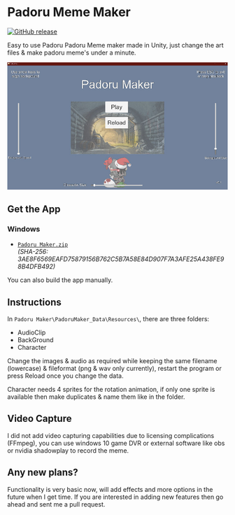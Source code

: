 # Padoru Meme Maker
[![GitHub release](https://img.shields.io/github/release/rocksdanister/PadoruMaker.svg)](https://github.com/rocksdanister/PadoruMaker/releases)

Easy to use Padoru Padoru Meme maker made in Unity, just change the art files & make padoru meme's under a minute.

![screenshot](/Assets/Sprites/screenshot.jpg?raw=true "screenshot")

## Get the App

### Windows
 - [`Padoru Maker.zip`][direct-win64]  
   _(SHA-256: 3AE8F6569EAFD75879156B762C5B7A58E84D907F7A3AFE25A438FE98B4DFB492)_

[direct-win64]: https://github.com/rocksdanister/PadoruMaker/releases/download/0.2/Padoru.Maker.zip

You can also build the app manually.
## Instructions
In `Padoru Maker\PadoruMaker_Data\Resources\`, there are three folders: 
- AudioClip
- BackGround
- Character

Change the images & audio as required while keeping the same filename (lowercase) & fileformat (png & wav only currently), restart the program or press Reload once you change the data.

Character needs 4 sprites for the rotation animation, if only one sprite is available then make duplicates & name them like in the folder.

## Video Capture
I did not add video capturing capabilities due to licensing complications (FFmpeg), you can use windows 10 game DVR or external software like obs or nvidia shadowplay to record the meme.

## Any new plans?
Functionality is very basic now, will add effects and more options in the future when I get time. If you are interested in adding new features then go ahead and sent me a pull request.

